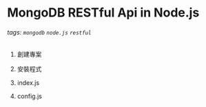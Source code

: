 MongoDB RESTful Api in Node.js
===

###### tags: `mongodb` `node.js` `restful`

1. 創建專案

2. 安裝程式

3. index.js

4. config.js
